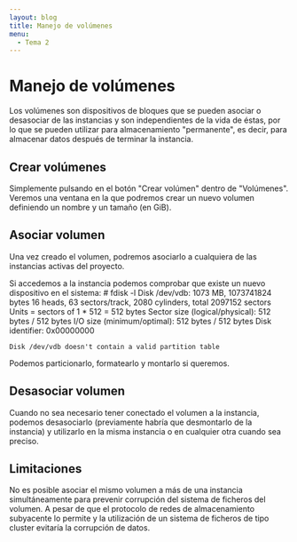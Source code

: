 ```yaml
---
layout: blog
title: Manejo de volúmenes
menu:
  - Tema 2
---
```

# Manejo de volúmenes

Los volúmenes son dispositivos de bloques que se pueden asociar o desasociar de
las instancias y son independientes de la vida de éstas, por lo que se pueden
utilizar para almacenamiento "permanente", es decir, para almacenar datos
después de terminar la instancia.

## Crear volúmenes

Simplemente pulsando en el botón "Crear volúmen" dentro de "Volúmenes". Veremos
una ventana en la que podremos crear un nuevo volumen definiendo un nombre y un
tamaño (en GiB).

## Asociar volumen

Una vez creado el volumen, podremos asociarlo a cualquiera de las instancias
activas del proyecto.

Si accedemos a la instancia podemos comprobar que existe un nuevo dispositivo en
el sistema:
	# fdisk -l 
	Disk /dev/vdb: 1073 MB, 1073741824 bytes
	16 heads, 63 sectors/track, 2080 cylinders, total 2097152 sectors
	Units = sectors of 1 * 512 = 512 bytes
	Sector size (logical/physical): 512 bytes / 512 bytes
	I/O size (minimum/optimal): 512 bytes / 512 bytes
	Disk identifier: 0x00000000

	Disk /dev/vdb doesn't contain a valid partition table

Podemos particionarlo, formatearlo y montarlo si queremos.

## Desasociar volumen

Cuando no sea necesario tener conectado el volumen a la instancia, podemos
desasociarlo (previamente habría que desmontarlo de la instancia) y utilizarlo
en la misma instancia o en cualquier otra cuando sea preciso.

## Limitaciones

No es posible asociar el mismo volumen a más de una instancia simultáneamente
para prevenir corrupción del sistema de ficheros del volumen. A pesar de que el 
protocolo de redes de almacenamiento subyacente lo permite y la utilización de
un sistema de ficheros de tipo cluster evitaría la corrupción de datos.
